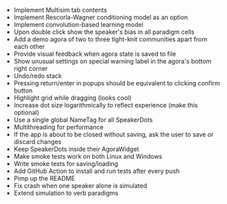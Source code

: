 * Implement Multisim tab contents
* Implement Rescorla-Wagner conditioning model as an option
* Implement convolution-based learning model
* Upon double click show the speaker's bias in all paradigm cells
* Add a demo agora of two to three tight-knit communities apart from each other
* Provide visual feedback when agora state is saved to file
* Show unusual settings on special warning label in the agora's bottom right corner
* Undo/redo stack
* Pressing return/enter in popups should be equivalent to clicking confirm button
* Highlight grid while dragging (looks cool)
* Increase dot size logarithmically to reflect experience (make this optional)
* Use a single global NameTag for all SpeakerDots
* Multithreading for performance
* If the app is about to be closed without saving, ask the user to save or discard changes
* Keep SpeakerDots inside their AgoraWidget
* Make smoke tests work on both Linux and Windows
* Write smoke tests for saving/loading
* Add GitHub Action to install and run tests after every push
* Pimp up the README
* Fix crash when one speaker alone is simulated
* Extend simulation to verb paradigms
